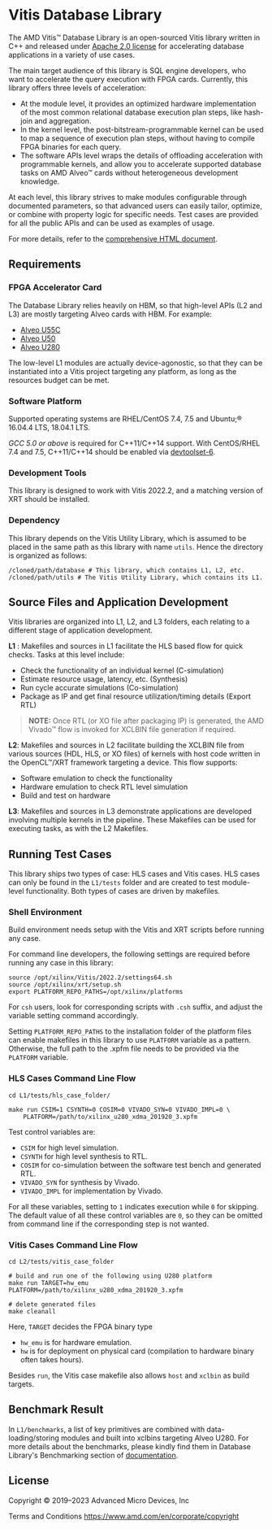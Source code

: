 # Vitis Database Library

The AMD Vitis™ Database Library is an open-sourced Vitis library written in C++ and released under [Apache 2.0 license](https://www.apache.org/licenses/LICENSE-2.0) for accelerating database applications in a variety of use cases.

The main target audience of this library is SQL engine developers, who want to accelerate the query execution with FPGA cards. Currently, this library offers three levels of acceleration:

* At the module level, it provides an optimized hardware implementation of the most common relational database execution plan steps, like hash-join and aggregation.
* In the kernel level, the post-bitstream-programmable kernel can be used to map a sequence of execution plan steps, without having to compile FPGA binaries for each query.
* The software APIs level wraps the details of offloading acceleration with programmable kernels, and allow you to accelerate supported database tasks on AMD Alveo™ cards without heterogeneous development knowledge.

At each level, this library strives to make modules configurable through documented parameters, so that advanced users can easily tailor, optimize, or combine with property logic for specific needs. Test cases are provided for all the public APIs and can be used as examples of usage.

For more details, refer to the [comprehensive HTML document](https://docs.xilinx.com/r/en-US/Vitis_Libraries/database/index.html).

## Requirements

### FPGA Accelerator Card

The Database Library relies heavily on HBM, so that high-level APIs (L2 and L3) are mostly targeting Alveo cards with HBM. For example:

* [Alveo U55C](https://www.xilinx.com/products/boards-and-kits/alveo/u50c.html)
* [Alveo U50](https://www.xilinx.com/products/boards-and-kits/alveo/u50.html)
* [Alveo U280](https://www.xilinx.com/products/boards-and-kits/alveo/u280.html)

The low-level L1 modules are actually device-agonostic, so that they can be instantiated into a Vitis project targeting any platform, as long as the resources budget can be met.

### Software Platform

Supported operating systems are RHEL/CentOS 7.4, 7.5 and Ubuntu;&reg; 16.04.4 LTS, 18.04.1 LTS.

_GCC 5.0 or above_ is required for C++11/C++14 support. With CentOS/RHEL 7.4 and 7.5, C++11/C++14 should be enabled via [devtoolset-6](https://www.softwarecollections.org/en/scls/rhscl/devtoolset-6/).

### Development Tools

This library is designed to work with Vitis 2022.2, and a matching version of XRT should be installed.

### Dependency

This library depends on the Vitis Utility Library, which is assumed to be placed in the same path as this library with name `utils`. Hence the directory is organized as follows:

```
/cloned/path/database # This library, which contains L1, L2, etc.
/cloned/path/utils # The Vitis Utility Library, which contains its L1.
```

## Source Files and Application Development

Vitis libraries are organized into L1, L2, and L3 folders, each relating to a different stage of application development.

**L1** : Makefiles and sources in L1 facilitate the HLS based flow for quick checks. Tasks at this level include:

* Check the functionality of an individual kernel (C-simulation)
* Estimate resource usage, latency, etc. (Synthesis)
* Run cycle accurate simulations (Co-simulation)
* Package as IP and get final resource utilization/timing details (Export RTL)

>**NOTE:**  Once RTL (or XO file after packaging IP) is generated, the AMD Vivado™ flow is invoked for XCLBIN file generation if required.

**L2**: Makefiles and sources in L2 facilitate building the XCLBIN file from various sources (HDL, HLS, or XO files) of kernels with host code written in the OpenCL™/XRT framework targeting a device. This flow supports:

* Software emulation to check the functionality
* Hardware emulation to check RTL level simulation
* Build and test on hardware

**L3**: Makefiles and sources in L3 demonstrate applications are developed involving multiple kernels in the pipeline. These Makefiles can be used for executing tasks, as with the L2 Makefiles.

## Running Test Cases

This library ships two types of case: HLS cases and Vitis cases. HLS cases can only be found in the `L1/tests` folder and are created to test module-level functionality. Both types of cases are driven by makefiles.

### Shell Environment

Build environment needs setup with the Vitis and XRT scripts before running any case.

For command line developers, the following settings are required before running any case in this library:

```console
source /opt/xilinx/Vitis/2022.2/settings64.sh
source /opt/xilinx/xrt/setup.sh
export PLATFORM_REPO_PATHS=/opt/xilinx/platforms
```

For `csh` users, look for corresponding scripts with `.csh` suffix, and adjust the variable setting command accordingly.

Setting `PLATFORM_REPO_PATHS` to the installation folder of the platform files can enable makefiles in this library to use `PLATFORM` variable as a pattern. Otherwise, the full path to the .xpfm file needs to be provided via the `PLATFORM` variable.

### HLS Cases Command Line Flow

```console
cd L1/tests/hls_case_folder/

make run CSIM=1 CSYNTH=0 COSIM=0 VIVADO_SYN=0 VIVADO_IMPL=0 \
    PLATFORM=/path/to/xilinx_u280_xdma_201920_3.xpfm
```

Test control variables are:

* `CSIM` for high level simulation.
* `CSYNTH` for high level synthesis to RTL.
* `COSIM` for co-simulation between the software test bench and generated RTL.
* `VIVADO_SYN` for synthesis by Vivado.
* `VIVADO_IMPL` for implementation by Vivado.

For all these variables, setting to `1` indicates execution while `0` for skipping. The default value of all these control variables are ``0``, so they can be omitted from command line if the corresponding step is not wanted.

### Vitis Cases Command Line Flow

```console
cd L2/tests/vitis_case_folder

# build and run one of the following using U280 platform
make run TARGET=hw_emu PLATFORM=/path/to/xilinx_u280_xdma_201920_3.xpfm

# delete generated files
make cleanall
```

Here, `TARGET` decides the FPGA binary type

* `hw_emu` is for hardware emulation.
* `hw` is for deployment on physical card (compilation to hardware binary often takes hours).

Besides ``run``, the Vitis case makefile also allows ``host`` and ``xclbin`` as build targets.

## Benchmark Result

In `L1/benchmarks`, a list of key primitives are combined with data-loading/storing modules and built into xclbins targeting Alveo U280.
For more details about the benchmarks, please kindly find them in Database Library's Benchmarking section of
[documentation](https://docs.xilinx.com/r/en-US/Vitis_Libraries/database/index.html).

## License

 Copyright © 2019–2023 Advanced Micro Devices, Inc

Terms and Conditions <https://www.amd.com/en/corporate/copyright>
